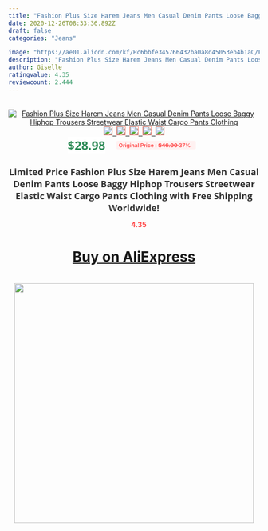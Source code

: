 ```yaml
---
title: "Fashion Plus Size Harem Jeans Men Casual Denim Pants Loose Baggy Hiphop Trousers Streetwear Elastic Waist Cargo Pants Clothing"
date: 2020-12-26T08:33:36.892Z
draft: false
categories: "Jeans"

image: "https://ae01.alicdn.com/kf/Hc6bbfe345766432ba0a8d45053eb4b1aC/Fashion-Plus-Size-Harem-Jeans-Men-Casual-Denim-Pants-Loose-Baggy-Hiphop-Trousers-Streetwear-Elastic-Waist.jpg"
description: "Fashion Plus Size Harem Jeans Men Casual Denim Pants Loose Baggy Hiphop Trousers Streetwear Elastic Waist Cargo Pants Clothing"
author: Giselle
ratingvalue: 4.35
reviewcount: 2.444
---
```

<br>
<div style="text-align: center;">
<a href="https://s.click.aliexpress.com/e/_AlpTwV" target="_blank" rel="nofollow noopener noreferrer"><img alt="Fashion Plus Size Harem Jeans Men Casual Denim Pants Loose Baggy Hiphop Trousers Streetwear Elastic Waist Cargo Pants Clothing" class="magnifier-image" src="https://ae01.alicdn.com/kf/Hc6bbfe345766432ba0a8d45053eb4b1aC/Fashion-Plus-Size-Harem-Jeans-Men-Casual-Denim-Pants-Loose-Baggy-Hiphop-Trousers-Streetwear-Elastic-Waist.jpg_640x640.jpg">
<br>
<img style="border:1px solid salmon" src="https://ae01.alicdn.com/kf/Hc6bbfe345766432ba0a8d45053eb4b1aC/Fashion-Plus-Size-Harem-Jeans-Men-Casual-Denim-Pants-Loose-Baggy-Hiphop-Trousers-Streetwear-Elastic-Waist.jpg_120x120.jpg">&nbsp;&nbsp;<img style="border:1px solid salmon" src="https://ae01.alicdn.com/kf/Ha7c8fa1ad9a841938c2e42d0c9834840y/Fashion-Plus-Size-Harem-Jeans-Men-Casual-Denim-Pants-Loose-Baggy-Hiphop-Trousers-Streetwear-Elastic-Waist.jpg_120x120.jpg">&nbsp;&nbsp;<img style="border:1px solid salmon" src="https://ae01.alicdn.com/kf/H07f38430050a48b99a22bcd767e1795b2/Fashion-Plus-Size-Harem-Jeans-Men-Casual-Denim-Pants-Loose-Baggy-Hiphop-Trousers-Streetwear-Elastic-Waist.jpg_120x120.jpg">&nbsp;&nbsp;<img style="border:1px solid salmon" src="_120x120.jpg">&nbsp;&nbsp;<img style="border:1px solid salmon" src="https://ae01.alicdn.com/kf/H9594ecfd607e4890856d5c9052ba1e93T/Fashion-Plus-Size-Harem-Jeans-Men-Casual-Denim-Pants-Loose-Baggy-Hiphop-Trousers-Streetwear-Elastic-Waist.jpg_120x120.jpg"></a></div><br0>
<div style="text-align: center;"><span style="background-color: white; border: 0px; box-sizing: border-box; color: seagreen; display: inline-block; font-family: &quot;open sans&quot; , &quot;arial&quot; , &quot;helvetica&quot; , sans-serif , &quot;heiti&quot;; font-size: 24px; font-stretch: inherit; font-weight: 700; line-height: inherit; margin: 0px 10px 0px 0px; padding: 0px; vertical-align: middle;">$28.98 </span>
<span style="background: rgb(255 , 241 , 241); border-radius: 3px; border: 0px; box-sizing: border-box; color: #ff4747; display: inline-block; font-family: inherit; font-size: 12px; font-stretch: inherit; font-style: inherit; font-variant: inherit; font-weight: 600; line-height: inherit; margin: 0px; padding: 2px 5px; transform: scale(0.9); vertical-align: middle;">Original Price : <b style="text-decoration: line-through;">$46.00 </b> 37%&nbsp;&nbsp;</span></div>
<h1 style="color: #333333; display: inline-block; font-family: &quot;open sans&quot; , &quot;arial&quot; , &quot;helvetica&quot; , sans-serif , &quot;heiti&quot;; font-size: 18px; font-stretch: inherit; font-weight: 700; text-align: center;">Limited Price Fashion Plus Size Harem Jeans Men Casual Denim Pants Loose Baggy Hiphop Trousers Streetwear Elastic Waist Cargo Pants Clothing with Free Shipping Worldwide!</h1>
<div style="color: #ff4747; text-align: center;">
<img src="https://4.bp.blogspot.com/-M0ZcTcb-5uY/XleCXlxnR4I/AAAAAAAAAEc/OrjgMkXV1oMQFaCRZj5HQwOCBcu3w1FegCPcBGAYYCw/s1600/star.png" style="height: 15px;">&nbsp;<b>4.35</b></div>
<div class="button_cont" align="center"><a class="buynow_a" href="https://s.click.aliexpress.com/e/_AlpTwV" target="_blank" rel="nofollow noopener noreferrer"><H1>Buy on AliExpress</H1></a></div><br>
<div class="separator" style="clear: both; text-align: center;">
<img src="https://lh3.googleusercontent.com/-pTy5HemUv9M/XlePHvY0dAI/AAAAAAAAAE4/0nX5iRUoIWY8eMW9Dpxeirr157OZliDIgCLcBGAsYHQ/s1600/badge.gif" width="480">
</div>
